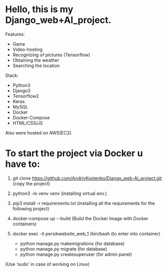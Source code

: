 # Hello, this is my Django_web+AI_project.

Features:

- Game
- Video-hosting 
- Recognizing of pictures (Tensorflow)
- Obtaining the weather 
- Searching the location

Stack:

- Python3
- Django3
- Tensorflow2
- Keras
- MySQL
- Docker
- Docker-Compose
- HTML/CSS/JS

Also were hosted on AWS(EC2).


# To start the project via Docker u have to:

1) git clone https://github.com/AndriyKostenko/Django_web-AI_project.git (copy the project)

2) python3 -m venv venv (installing virtual env.)

3) pip3 install -r requirements.txt (installing all the requirements for the following project)

4) docker-compose up --build (Build the Docker Image with Docker containers)

5) docker exec -it persikwebsite_web_1 /bin/bash (to enter into container)
    - python manage.py makemigrations (for database)
    - python manage.py migrate (for database)
    - python manage.py createsuperuser (for admin panel)

(Use 'sudo' in case of working on Linux)



